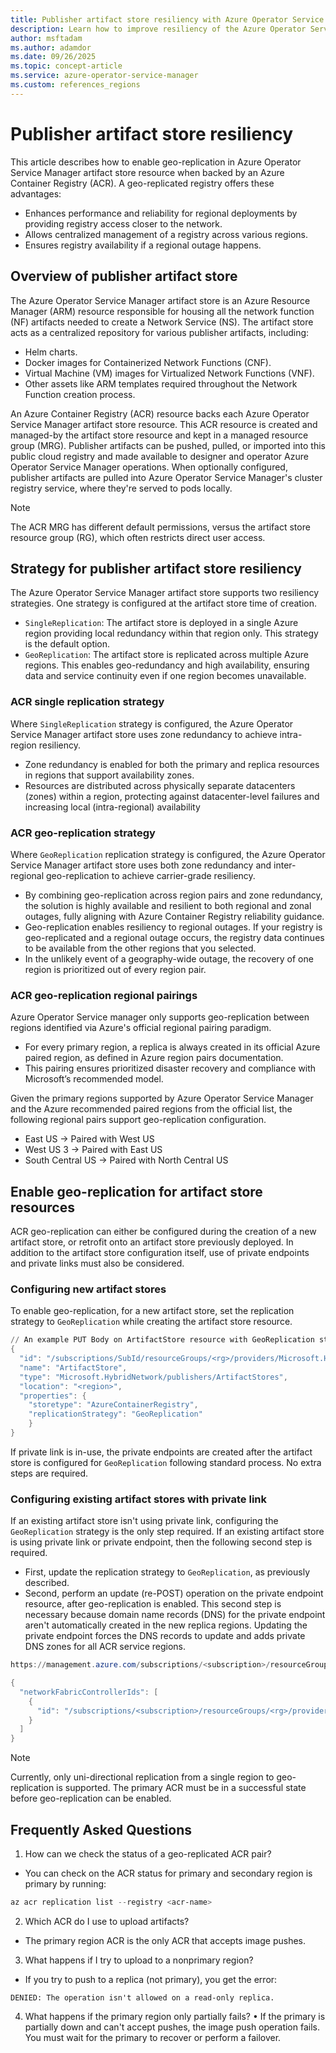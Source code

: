 ```yaml
---
title: Publisher artifact store resiliency with Azure Operator Service Manager
description: Learn how to improve resiliency of the Azure Operator Service Manager publisher artifact store resource.
author: msftadam
ms.author: adamdor
ms.date: 09/26/2025
ms.topic: concept-article
ms.service: azure-operator-service-manager
ms.custom: references_regions
---
```


# Publisher artifact store resiliency 
This article describes how to enable geo-replication in Azure Operator Service Manager artifact store resource when backed by an Azure Container Registry (ACR). A geo-replicated registry offers these advantages:
* Enhances performance and reliability for regional deployments by providing registry access closer to the network.
* Allows centralized management of a registry across various regions.
* Ensures registry availability if a regional outage happens.

## Overview of publisher artifact store
The Azure Operator Service Manager artifact store is an Azure Resource Manager (ARM) resource responsible for housing all the network function (NF) artifacts needed to create a Network Service (NS). The artifact store acts as a centralized repository for various publisher artifacts, including:
* Helm charts.
* Docker images for Containerized Network Functions (CNF).
* Virtual Machine (VM) images for Virtualized Network Functions (VNF).
* Other assets like ARM templates required throughout the Network Function creation process.

An Azure Container Registry (ACR) resource backs each Azure Operator Service Manager artifact store resource. This ACR resource is created and managed-by the artifact store resource and kept in a managed resource group (MRG). Publisher artifacts can be pushed, pulled, or imported into this public cloud registry and made available to designer and operator Azure Operator Service Manager operations. When optionally configured, publisher artifacts are pulled into Azure Operator Service Manager's cluster registry service, where they're served to pods locally.

> [!NOTE]
> The ACR MRG has different default permissions, versus the artifact store resource group (RG), which often restricts direct user access.

## Strategy for publisher artifact store resiliency
The Azure Operator Service Manager artifact store supports two resiliency strategies. One strategy is configured at the artifact store time of creation.
* `SingleReplication`: The artifact store is deployed in a single Azure region providing local redundancy within that region only. This strategy is the default option.
* `GeoReplication`: The artifact store is replicated across multiple Azure regions. This enables geo-redundancy and high availability, ensuring data and service continuity even if one region becomes unavailable.

### ACR single replication strategy

Where `SingleReplication` strategy is configured, the Azure Operator Service Manager artifact store uses zone redundancy to achieve intra-region resiliency.
* Zone redundancy is enabled for both the primary and replica resources in regions that support availability zones.
* Resources are distributed across physically separate datacenters (zones) within a region, protecting against datacenter-level failures and increasing local (intra-regional) availability

### ACR geo-replication strategy
Where `GeoReplication` replication strategy is configured, the Azure Operator Service Manager artifact store uses both zone redundancy and inter-regional geo-replication to achieve carrier-grade resiliency. 
* By combining geo-replication across region pairs and zone redundancy, the solution is highly available and resilient to both regional and zonal outages, fully aligning with Azure Container Registry reliability guidance.
* Geo-replication enables resiliency to regional outages. If your registry is geo-replicated and a regional outage occurs, the registry data continues to be available from the other regions that you selected.
* In the unlikely event of a geography-wide outage, the recovery of one region is prioritized out of every region pair.

### ACR geo-replication regional pairings
Azure Operator Service manager only supports geo-replication between regions identified via Azure's official regional pairing paradigm. 
* For every primary region, a replica is always created in its official Azure paired region, as defined in Azure region pairs documentation.
* This pairing ensures prioritized disaster recovery and compliance with Microsoft’s recommended model.

Given the primary regions supported by Azure Operator Service Manager and the Azure recommended paired regions from the official list, the following regional pairs support geo-replication configuration.
* East US → Paired with West US
* West US 3 → Paired with East US
* South Central US → Paired with North Central US

## Enable geo-replication for artifact store resources
ACR geo-replication can either be configured during the creation of a new artifact store, or retrofit onto an artifact store previously deployed. In addition to the artifact store configuration itself, use of private endpoints and private links must also be considered.

### Configuring new artifact stores
To enable geo-replication, for a new artifact store, set the replication strategy to `GeoReplication` while creating the artifact store resource. 

```powershell
// An example PUT Body on ArtifactStore resource with GeoReplication strategy
{
  "id": "/subscriptions/SubId/resourceGroups/<rg>/providers/Microsoft.HybridNetwork/publishers/<publisher>/ArtifactStores/ArtifactStore",
  "name": "ArtifactStore",
  "type": "Microsoft.HybridNetwork/publishers/ArtifactStores",
  "location": "<region>",
  "properties": {
    "storetype": "AzureContainerRegistry",
    "replicationStrategy": "GeoReplication"
    }
}
```

If private link is in-use, the private endpoints are created after the artifact store is configured for `GeoReplication` following standard process. No extra steps are required.

### Configuring existing artifact stores with private link
If an existing artifact store isn't using private link, configuring the `GeoReplication` strategy is the only step required. If an existing artifact store is using private link or private endpoint, then the following second step is required. 
* First, update the replication strategy to `GeoReplication`, as previously described.
* Second, perform an update (re-POST) operation on the private endpoint resource, after geo-replication is enabled.
This second step is necessary because domain name records (DNS) for the private endpoint aren't automatically created in the new replica regions. Updating the private endpoint forces the DNS records to update and adds private DNS zones for all ACR service regions.

```powershell
https://management.azure.com/subscriptions/<subscription>/resourceGroups/<rg>/providers/Microsoft.HybridNetwork/publishers/<publisher>/artifactStores/<artifactStore>/AddNetworkFabricControllerEndPoints?api-version=2024-04-15

{
  "networkFabricControllerIds": [
    {
      "id": "/subscriptions/<subscription>/resourceGroups/<rg>/providers/microsoft.managednetworkfabric/networkFabriccontrollers/<controllerName>"
    }
  ]
}
```

> [!NOTE]
> Currently, only uni-directional replication from a single region to geo-replication is supported. The primary ACR must be in a successful state before geo-replication can be enabled.

## Frequently Asked Questions
1. How can we check the status of a geo-replicated ACR pair?
* You can check on the ACR status for primary and secondary region is primary by running:

```powershell
az acr replication list --registry <acr-name>
```

2. Which ACR do I use to upload artifacts?
* The primary region ACR is the only ACR that accepts image pushes.

3. What happens if I try to upload to a nonprimary region?
* If you try to push to a replica (not primary), you get the error:

```
DENIED: The operation isn't allowed on a read-only replica.
```

4. What happens if the primary region only partially fails? 
•	If the primary is partially down and can't accept pushes, the image push operation fails. You must wait for the primary to recover or perform a failover.
